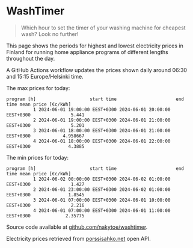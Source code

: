 
# WashTimer

> Which hour to set the timer of your washing machine for cheapest wash? Look no further!

This page shows the periods for highest and lowest electricity prices in Finland 
for running home appliance programs of different lengths throughout the day. 

A GitHub Actions workflow updates the prices shown daily around 06:30 and 15:15 Europe/Helsinki time.

The max prices for today:

	program [h]                    start time                      end time mean price [€c/kWh]
	          1 2024-06-01 19:00:00 EEST+0300 2024-06-01 20:00:00 EEST+0300               5.441
	          2 2024-06-01 19:00:00 EEST+0300 2024-06-01 21:00:00 EEST+0300               5.201
	          3 2024-06-01 18:00:00 EEST+0300 2024-06-01 21:00:00 EEST+0300            4.958667
	          4 2024-06-01 18:00:00 EEST+0300 2024-06-01 22:00:00 EEST+0300              4.3885

The min prices for today:

	program [h]                    start time                      end time mean price [€c/kWh]
	          1 2024-06-02 00:00:00 EEST+0300 2024-06-02 01:00:00 EEST+0300               1.427
	          2 2024-06-01 23:00:00 EEST+0300 2024-06-02 01:00:00 EEST+0300              1.8545
	          3 2024-06-01 07:00:00 EEST+0300 2024-06-01 10:00:00 EEST+0300               2.216
	          4 2024-06-01 07:00:00 EEST+0300 2024-06-01 11:00:00 EEST+0300             2.35775


Source code available at [github.com/nakytoe/washtimer](https://github.com/nakytoe/washtimer).

Electricity prices retrieved from [porssisahko.net](https://porssisahko.net/api) open API.
